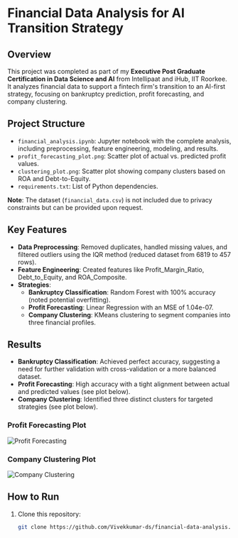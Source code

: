 # Financial Data Analysis for AI Transition Strategy

## Overview
This project was completed as part of my **Executive Post Graduate Certification in Data Science and AI** from Intellipaat and iHub, IIT Roorkee. It analyzes financial data to support a fintech firm's transition to an AI-first strategy, focusing on bankruptcy prediction, profit forecasting, and company clustering.

## Project Structure
- `financial_analysis.ipynb`: Jupyter notebook with the complete analysis, including preprocessing, feature engineering, modeling, and results.
- `profit_forecasting_plot.png`: Scatter plot of actual vs. predicted profit values.
- `clustering_plot.png`: Scatter plot showing company clusters based on ROA and Debt-to-Equity.
- `requirements.txt`: List of Python dependencies.

**Note**: The dataset (`financial_data.csv`) is not included due to privacy constraints but can be provided upon request.

## Key Features
- **Data Preprocessing**: Removed duplicates, handled missing values, and filtered outliers using the IQR method (reduced dataset from 6819 to 457 rows).
- **Feature Engineering**: Created features like Profit_Margin_Ratio, Debt_to_Equity, and ROA_Composite.
- **Strategies**:
  - **Bankruptcy Classification**: Random Forest with 100% accuracy (noted potential overfitting).
  - **Profit Forecasting**: Linear Regression with an MSE of 1.04e-07.
  - **Company Clustering**: KMeans clustering to segment companies into three financial profiles.

## Results
- **Bankruptcy Classification**: Achieved perfect accuracy, suggesting a need for further validation with cross-validation or a more balanced dataset.
- **Profit Forecasting**: High accuracy with a tight alignment between actual and predicted values (see plot below).
- **Company Clustering**: Identified three distinct clusters for targeted strategies (see plot below).

### Profit Forecasting Plot
![Profit Forecasting](profit_forecasting_plot.png)

### Company Clustering Plot
![Company Clustering](clustering_plot.png)

## How to Run
1. Clone this repository:
   ```bash
   git clone https://github.com/Vivekkumar-ds/financial-data-analysis.git
